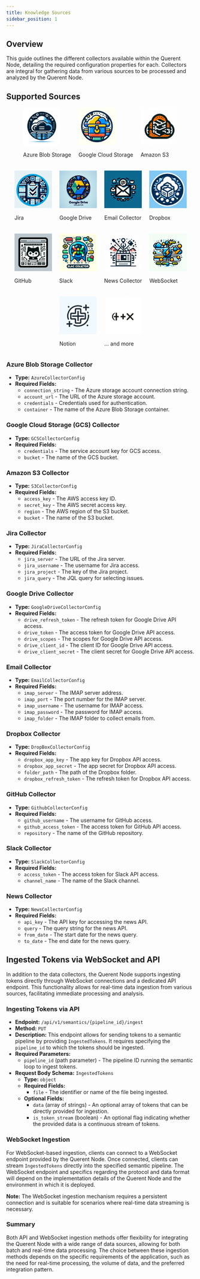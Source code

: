 ```yaml
---
title: Knowledge Sources
sidebar_position: 1
---
```


## Overview

This guide outlines the different collectors available within the Querent Node, detailing the required configuration properties for each. Collectors are integral for gathering data from various sources to be processed and analyzed by the Querent Node.

## Supported Sources

<div style="display: flex; flex-wrap: wrap; gap: 20px; justify-content: center;">
    <div>
        <img src="../assets/collectors/azure.webp" alt="Azure Blob Storage" style="width: 100px;"/>
        <p>Azure Blob Storage</p>
    </div>
    <div>
        <img src="../assets/collectors/gcs.webp" alt="Google Cloud Storage" style="width: 100px;"/>
        <p>Google Cloud Storage</p>
    </div>
    <div>
        <img src="../assets/collectors/aws.webp" alt="Amazon S3" style="width: 100px;"/>
        <p>Amazon S3</p>
    </div>
    <div>
        <img src="../assets/collectors/jira.webp" alt="Jira" style="width: 100px;"/>
        <p>Jira</p>
    </div>
    <div>
        <img src="../assets/collectors/drive.webp" alt="Google Drive" style="width: 100px;"/>
        <p>Google Drive</p>
    </div>
    <div>
        <img src="../assets/collectors/email .webp" alt="Email Collector" style="width: 100px;"/>
        <p>Email Collector</p>
    </div>
    <div>
        <img src="../assets/collectors/dropbox.webp" alt="Dropbox" style="width: 100px;"/>
        <p>Dropbox</p>
    </div>
    <div>
        <img src="../assets/collectors/github .webp" alt="GitHub" style="width: 100px;"/>
        <p>GitHub</p>
    </div>
    <div>
        <img src="../assets/collectors/slack.webp" alt="Slack" style="width: 100px;"/>
        <p>Slack</p>
    </div>
    <div>
        <img src="../assets/collectors/news.webp" alt="News Collector" style="width: 100px;"/>
        <p>News Collector</p>
    </div>
    <div>
        <img src="../assets/collectors/socket.webp" alt="WebSocket" style="width: 100px;"/>
        <p>WebSocket</p>
    </div>
    <div>
        <img src="../assets/collectors/notion.webp" alt="API" style="width: 100px;"/>
        <p>Notion</p>
    </div>
    <div>
        <img src="../assets/collectors/and_more.webp" alt="And More" style="width: 100px;"/>
        <p>... and more</p>
    </div>
</div>

### Azure Blob Storage Collector

- **Type:** `AzureCollectorConfig`
- **Required Fields:**
  - `connection_string` - The Azure storage account connection string.
  - `account_url` - The URL of the Azure storage account.
  - `credentials` - Credentials used for authentication.
  - `container` - The name of the Azure Blob Storage container.

### Google Cloud Storage (GCS) Collector

- **Type:** `GCSCollectorConfig`
- **Required Fields:**
  - `credentials` - The service account key for GCS access.
  - `bucket` - The name of the GCS bucket.

### Amazon S3 Collector

- **Type:** `S3CollectorConfig`
- **Required Fields:**
  - `access_key` - The AWS access key ID.
  - `secret_key` - The AWS secret access key.
  - `region` - The AWS region of the S3 bucket.
  - `bucket` - The name of the S3 bucket.

### Jira Collector

- **Type:** `JiraCollectorConfig`
- **Required Fields:**
  - `jira_server` - The URL of the Jira server.
  - `jira_username` - The username for Jira access.
  - `jira_project` - The key of the Jira project.
  - `jira_query` - The JQL query for selecting issues.

### Google Drive Collector

- **Type:** `GoogleDriveCollectorConfig`
- **Required Fields:**
  - `drive_refresh_token` - The refresh token for Google Drive API access.
  - `drive_token` - The access token for Google Drive API access.
  - `drive_scopes` - The scopes for Google Drive API access.
  - `drive_client_id` - The client ID for Google Drive API access.
  - `drive_client_secret` - The client secret for Google Drive API access.

### Email Collector

- **Type:** `EmailCollectorConfig`
- **Required Fields:**
  - `imap_server` - The IMAP server address.
  - `imap_port` - The port number for the IMAP server.
  - `imap_username` - The username for IMAP access.
  - `imap_password` - The password for IMAP access.
  - `imap_folder` - The IMAP folder to collect emails from.

### Dropbox Collector

- **Type:** `DropBoxCollectorConfig`
- **Required Fields:**
  - `dropbox_app_key` - The app key for Dropbox API access.
  - `dropbox_app_secret` - The app secret for Dropbox API access.
  - `folder_path` - The path of the Dropbox folder.
  - `dropbox_refresh_token` - The refresh token for Dropbox API access.

### GitHub Collector

- **Type:** `GithubCollectorConfig`
- **Required Fields:**
  - `github_username` - The username for GitHub access.
  - `github_access_token` - The access token for GitHub API access.
  - `repository` - The name of the GitHub repository.

### Slack Collector

- **Type:** `SlackCollectorConfig`
- **Required Fields:**
  - `access_token` - The access token for Slack API access.
  - `channel_name` - The name of the Slack channel.

### News Collector

- **Type:** `NewsCollectorConfig`
- **Required Fields:**
  - `api_key` - The API key for accessing the news API.
  - `query` - The query string for the news API.
  - `from_date` - The start date for the news query.
  - `to_date` - The end date for the news query.

## Ingested Tokens via WebSocket and API

In addition to the data collectors, the Querent Node supports ingesting tokens directly through WebSocket connections and a dedicated API endpoint. This functionality allows for real-time data ingestion from various sources, facilitating immediate processing and analysis.

### Ingesting Tokens via API

- **Endpoint:** `/api/v1/semantics/{pipeline_id}/ingest`
- **Method:** `PUT`
- **Description:** This endpoint allows for sending tokens to a semantic pipeline by providing `IngestedTokens`. It requires specifying the `pipeline_id` to which the tokens should be ingested.
- **Required Parameters:**
  - `pipeline_id` (path parameter) - The pipeline ID running the semantic loop to ingest tokens.
- **Request Body Schema:** `IngestedTokens`
  - **Type:** `object`
  - **Required Fields:**
    - `file` - The identifier or name of the file being ingested.
  - **Optional Fields:**
    - `data` (array of strings) - An optional array of tokens that can be directly provided for ingestion.
    - `is_token_stream` (boolean) - An optional flag indicating whether the provided data is a continuous stream of tokens.

### WebSocket Ingestion

For WebSocket-based ingestion, clients can connect to a WebSocket endpoint provided by the Querent Node. Once connected, clients can stream `IngestedTokens` directly into the specified semantic pipeline. The WebSocket endpoint and specifics regarding the protocol and data format will depend on the implementation details of the Querent Node and the environment in which it is deployed.

**Note:** The WebSocket ingestion mechanism requires a persistent connection and is suitable for scenarios where real-time data streaming is necessary.

### Summary

Both API and WebSocket ingestion methods offer flexibility for integrating the Querent Node with a wide range of data sources, allowing for both batch and real-time data processing. The choice between these ingestion methods depends on the specific requirements of the application, such as the need for real-time processing, the volume of data, and the preferred integration pattern.
